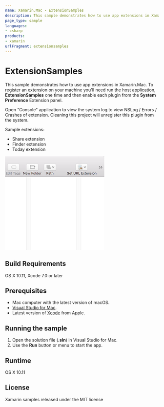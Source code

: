 ```yaml
---
name: Xamarin.Mac - ExtensionSamples
description: This sample demonstrates how to use app extensions in Xamarin.Mac. To register an extension on your machine you'll need run the host application,...
page_type: sample
languages:
- csharp
products:
- xamarin
urlFragment: extensionsamples
---
```

# ExtensionSamples

This sample demonstrates how to use app extensions in Xamarin.Mac. To register an extension on your machine you'll need run the host application, **ExtensionSamples** one time and then enable each plugin from the **System Preference** Extension panel.

Open "Console" application to view the system log to view NSLog / Errors / Crashes of extension. Cleaning this project will unregister this plugin from the system.

Sample extensions:

* Share extension
* Finder extension
* Today extension

![ExtensionSamples application screenshot](Screenshots/0.png "ExtensionSamples application screenshot")

## Build Requirements

OS X 10.11, Xcode 7.0 or later

## Prerequisites

* Mac computer with the latest version of macOS.
* [Visual Studio for Mac](https://visualstudio.microsoft.com/vs/mac/).
* Latest version of [Xcode](https://developer.apple.com/xcode/) from Apple.

## Running the sample

1. Open the solution file (**.sln**) in Visual Studio for Mac.
1. Use the **Run** button or menu to start the app.

## Runtime

OS X 10.11

## License

Xamarin samples released under the MIT license
